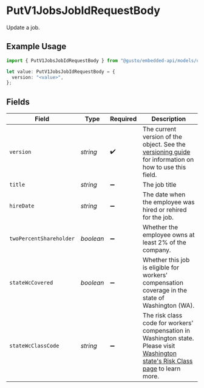# PutV1JobsJobIdRequestBody

Update a job.

## Example Usage

```typescript
import { PutV1JobsJobIdRequestBody } from "@gusto/embedded-api/models/operations/putv1jobsjobid.js";

let value: PutV1JobsJobIdRequestBody = {
  version: "<value>",
};
```

## Fields

| Field                                                                                                                                                                                                                                              | Type                                                                                                                                                                                                                                               | Required                                                                                                                                                                                                                                           | Description                                                                                                                                                                                                                                        |
| -------------------------------------------------------------------------------------------------------------------------------------------------------------------------------------------------------------------------------------------------- | -------------------------------------------------------------------------------------------------------------------------------------------------------------------------------------------------------------------------------------------------- | -------------------------------------------------------------------------------------------------------------------------------------------------------------------------------------------------------------------------------------------------- | -------------------------------------------------------------------------------------------------------------------------------------------------------------------------------------------------------------------------------------------------- |
| `version`                                                                                                                                                                                                                                          | *string*                                                                                                                                                                                                                                           | :heavy_check_mark:                                                                                                                                                                                                                                 | The current version of the object. See the [versioning guide](https://docs.gusto.com/embedded-payroll/docs/versioning#object-layer) for information on how to use this field.                                                                      |
| `title`                                                                                                                                                                                                                                            | *string*                                                                                                                                                                                                                                           | :heavy_minus_sign:                                                                                                                                                                                                                                 | The job title                                                                                                                                                                                                                                      |
| `hireDate`                                                                                                                                                                                                                                         | *string*                                                                                                                                                                                                                                           | :heavy_minus_sign:                                                                                                                                                                                                                                 | The date when the employee was hired or rehired for the job.                                                                                                                                                                                       |
| `twoPercentShareholder`                                                                                                                                                                                                                            | *boolean*                                                                                                                                                                                                                                          | :heavy_minus_sign:                                                                                                                                                                                                                                 | Whether the employee owns at least 2% of the company.                                                                                                                                                                                              |
| `stateWcCovered`                                                                                                                                                                                                                                   | *boolean*                                                                                                                                                                                                                                          | :heavy_minus_sign:                                                                                                                                                                                                                                 | Whether this job is eligible for workers' compensation coverage in the state of Washington (WA).                                                                                                                                                   |
| `stateWcClassCode`                                                                                                                                                                                                                                 | *string*                                                                                                                                                                                                                                           | :heavy_minus_sign:                                                                                                                                                                                                                                 | The risk class code for workers' compensation in Washington state. Please visit [Washington state's Risk Class page](https://www.lni.wa.gov/insurance/rates-risk-classes/risk-classes-for-workers-compensation/risk-class-lookup#/) to learn more. |